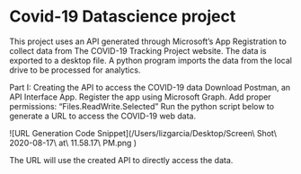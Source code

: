 # Covid-19 Datascience project

This project uses an API generated through Microsoft’s App Registration to collect data from The COVID-19 Tracking Project website. The data is exported to a desktop file. A python program imports the data from the local drive to be processed for analytics.

Part I: Creating the API to access the COVID-19 data
Download Postman, an API Interface App.
Register the app using Microsoft Graph.
Add proper permissions: “Files.ReadWrite.Selected”
Run the python script below to generate a URL to access the COVID-19 web data.

![URL Generation Code Snippet](/Users/lizgarcia/Desktop/Screen\ Shot\ 2020-08-17\ at\ 11.58.17\ PM.png )

The URL will use the created API to directly access the data.


